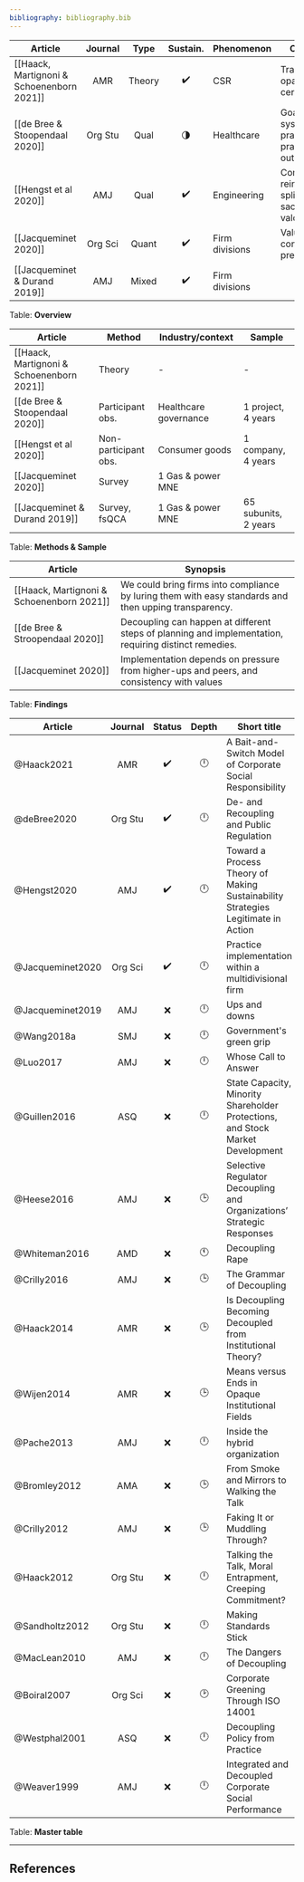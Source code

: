 ```yaml
---
bibliography: bibliography.bib
---
```


Article                             |Journal| Type| Sustain.          | Phenomenon  | Concepts
--------------                      | :-:   | :-: | :-:               | ---------   | ---------------------------
[[Haack, Martignoni & Schoenenborn 2021]]|AMR|Theory|:heavy_check_mark:| CSR        | Transparency, opacity, ceremonial
[[de Bree & Stoopendaal 2020]]      |Org Stu| Qual|:last_quarter_moon:| Healthcare  | Goal-system, system-practice & practice-outcome dcpl.
[[Hengst et al 2020]]               | AMJ   | Qual| :heavy_check_mark:| Engineering | Compromise, reinterprete, split, sacrifice, valorize 
[[Jacqueminet 2020]]                |Org Sci|Quant| :heavy_check_mark:|Firm divisions| Value consistency, pressure
[[Jacqueminet & Durand 2019]]       | AMJ   |Mixed| :heavy_check_mark:|Firm divisions|
Table: **Overview**

Article                             | Method            | Industry/context          | Sample
------                              | ---               | ---                       | ---
[[Haack, Martignoni & Schoenenborn 2021]]| Theory       | -                         | -
[[de Bree & Stoopendaal 2020]]      | Participant obs.  | Healthcare governance     | 1 project, 4 years
[[Hengst et al 2020]]              |Non-participant obs.| Consumer goods            | 1 company, 4 years
[[Jacqueminet 2020]]                | Survey            | 1 Gas & power MNE         | 
[[Jacqueminet & Durand 2019]]       | Survey, fsQCA     | 1 Gas & power MNE         | 65 subunits, 2 years 
Table: **Methods & Sample**

Article                         | Synopsis
----                            | ---------------
[[Haack, Martignoni & Schoenenborn 2021]] | We could bring firms into compliance by luring them with easy standards and then upping transparency.
[[de Bree & Stroopendaal 2020]] | Decoupling can happen at different steps of planning and implementation, requiring distinct remedies.
[[Jacqueminet 2020]]            | Implementation depends on pressure from higher-ups and peers, and consistency with values

Table: **Findings**

Article                 |Journal| Status           | Depth     | Short title
---------               | :-:   | :-:              | :-:       | ---------------
@Haack2021              | AMR   |:heavy_check_mark:| :clock12: | A Bait-and-Switch Model of Corporate Social Responsibility
@deBree2020             |Org Stu|:heavy_check_mark:| :clock12: | De- and Recoupling and Public Regulation 
@Hengst2020             | AMJ   |:heavy_check_mark:| :clock12: | Toward a Process Theory of Making Sustainability Strategies Legitimate in Action
@Jacqueminet2020        |Org Sci|:heavy_check_mark:| :clock12: | Practice implementation within a multidivisional firm
@Jacqueminet2019        | AMJ   | :x:              | :clock12: | Ups and downs
@Wang2018a              | SMJ   | :x:              | :clock12: | Government's green grip
@Luo2017                | AMJ   | :x:              | :clock12: | Whose Call to Answer
@Guillen2016            | ASQ   | :x:              | :clock12: | State Capacity, Minority Shareholder Protections, and Stock Market Development
@Heese2016              | AMJ   | :x:              | :clock3:  | Selective Regulator Decoupling and Organizations’ Strategic Responses
@Whiteman2016           | AMD   | :x:              | :clock11: | Decoupling Rape
@Crilly2016             | AMJ   | :x:              | :clock3:  | The Grammar of Decoupling
@Haack2014              | AMR   | :x:              | :clock3:  | Is Decoupling Becoming Decoupled from Institutional Theory?
@Wijen2014              | AMR   | :x:              | :clock3:  | Means versus Ends in Opaque Institutional Fields
@Pache2013              | AMJ   | :x:              | :clock12: | Inside the hybrid organization
@Bromley2012            | AMA   | :x:              | :clock3:  | From Smoke and Mirrors to Walking the Talk
@Crilly2012             | AMJ   | :x:              | :clock3:  | Faking It or Muddling Through?
@Haack2012              |Org Stu| :x:              | :clock12: | Talking the Talk, Moral Entrapment, Creeping Commitment?
@Sandholtz2012          |Org Stu| :x:              | :clock12: | Making Standards Stick
@MacLean2010            | AMJ   | :x:              | :clock12: | The Dangers of Decoupling
@Boiral2007             |Org Sci| :x:              | :clock2:  | Corporate Greening Through ISO 14001
@Westphal2001           | ASQ   | :x:              | :clock12: | Decoupling Policy from Practice
@Weaver1999             | AMJ   | :x:              | :clock12: | Integrated and Decoupled Corporate Social Performance
Table: **Master table**

---

## References